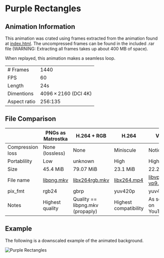# Purple Rectangles
## Animation Information

This animation was crated using frames extracted from the animation found at [index.html](./index.html). The uncompressed frames can be found in the included .rar file (WARNING: Extracting all frames takes up about 400 MB of space).

When replayed, this animation makes a seamless loop.

| | |
|---|---|
| # Frames | 1440 |
| FPS | 60 |
| Length | 24s |
| Dimentions | 4096 × 2160 (DCI 4K) |
| Aspect ratio | 256:135 |

## File Comparison

|                  | PNGs as Matrostka          | H.264 + RGB                      | H.264                        | VP9                                  |
|------------------|----------------------------|----------------------------------|------------------------------|--------------------------------------|
| Compression loss | None (lossless)            | None                             | Miniscule                    | Noticable                            |
| Portablility     | Low                        | unknown                          | High                         | High                                 |
| Size             | 45.4 MiB                   | 79.07 MiB                        | 23.1 MiB                     | 22.25 MiB                            |
| File name        | [libpng.mkv](./libpng.mkv) | [libx264rgb.mkv](libx264rgb.mkv) | [libx264.mp4](./libx264.mp4) | [libvpx-vp9.webm](./libvpx-vp9.webm) |
| pix_fmt          | rgb24                      | gbrp                             | yuv420p                      | yuv420p                              |
| Notes            | Highest quality            | Quality == libpng.mkv (propaply) | Highest compatibility        | As seen on YouTube                   |

## Example

The following is a downscaled example of the animated background.

![Purple Rectangles](example.gif)